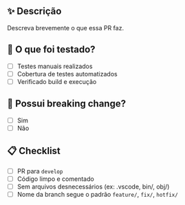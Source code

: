 ## ✨ Descrição

Descreva brevemente o que essa PR faz.

## 🧪 O que foi testado?

- [ ] Testes manuais realizados
- [ ] Cobertura de testes automatizados
- [ ] Verificado build e execução

## 🚨 Possui breaking change?

- [ ] Sim
- [ ] Não

## 📋 Checklist

- [ ] PR para `develop`
- [ ] Código limpo e comentado
- [ ] Sem arquivos desnecessários (ex: .vscode, bin/, obj/)
- [ ] Nome da branch segue o padrão `feature/`, `fix/`, `hotfix/`
